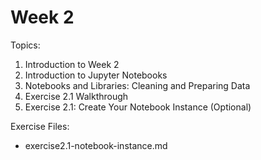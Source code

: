 # Week 2

Topics:
1. Introduction to Week 2
1. Introduction to Jupyter Notebooks
1. Notebooks and Libraries: Cleaning and Preparing Data
1. Exercise 2.1 Walkthrough
1. Exercise 2.1: Create Your Notebook Instance (Optional)

Exercise Files:
* exercise2.1-notebook-instance.md
